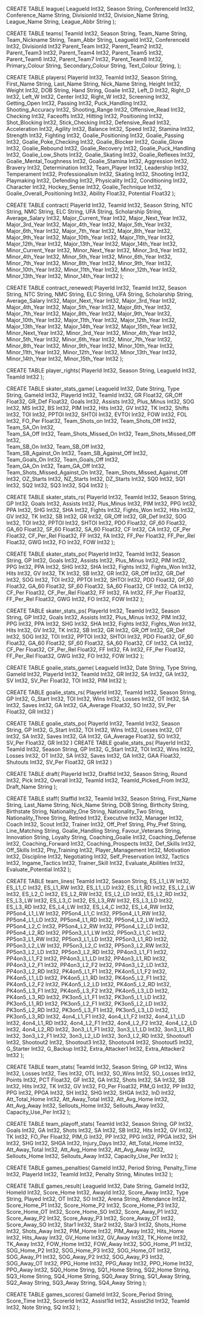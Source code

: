 CREATE TABLE league(
    LeagueId Int32,
    Season String,
    ConferenceId Int32,
    Conference_Name String,
    DivisionId Int32,
    Division_Name String,
    League_Name String,
    League_Abbr String
);

CREATE TABLE teams(
    TeamId Int32,
    Season String,
    Team_Name String,
    Team_Nickname String,
    Team_Abbr String,
    LeagueId Int32,
    ConferenceId Int32,
    DivisionId Int32
    Parent_Team Int32,
    Parent_Team2 Int32,
    Parent_Team3 Int32,
    Parent_Team4 Int32,
    Parent_Team5 Int32,
    Parent_Team6 Int32,
    Parent_Team7 Int32,
    Parent_Team8 Int32,
    Primary_Colour String,
    Secondary_Colour String,
    Text_Colour String,
);

CREATE TABLE players(
    PlayerId Int32,
    TeamId Int32,
    Season String,
    First_Name String,
    Last_Name String,
    Nick_Name String,
    Height Int32,
    Weight Int32,
    DOB String,
    Hand String,
    Goalie Int32,
    Left_D Int32,
    Right_D Int32,
    Left_W Int32,
    Center Int32,
    Right_W Int32,
    Screening Int32,
    Getting_Open Int32,
    Passing Int32,
    Puck_Handling Int32,
    Shooting_Accuracy Int32,
    Shooting_Range Int32,
    Offensive_Read Int32,
    Checking Int32,
    Faceoffs Int32,
    Hitting Int32,
    Positioning Int32,
    Shot_Blocking Int32,
    Stick_Checking Int32,
    Defensive_Read Int32,
    Acceleration Int32,
    Agility Int32,
    Balance Int32,
    Speed Int32,
    Stamina Int32,
    Strength Int32,
    Fighting Int32,
	Goalie_Positioning Int32,
    Goalie_Passing Int32,
    Goalie_Poke_Checking Int32,
    Goalie_Blocker Int32,
    Goalie_Glove Int32,
    Goalie_Rebound Int32,
    Goalie_Recovery Int32,
    Goalie_Puck_Handling Int32,
    Goalie_Low_Shots Int32,
    Goalie_Skating Int32,
    Goalie_Reflexes Int32,
    Goalie_Mental_Toughness Int32,
	Goalie_Stamina Int32,
    Aggression Int32,
    Bravery Int32,
    Determination Int32, 
    Team_Player Int32,
    Leadership Int32,
    Temperament Int32,
    Professionalism Int32,
    Skating Int32,
    Shooting Int32,
    Playmaking Int32,
    Defending Int32,
    Physicality Int32,
    Conditioning Int32,
    Character Int32,
    Hockey_Sense Int32,
    Goalie_Technique Int32,
	Goalie_Overall_Positioning Int32,
    Ability Float32,
    Potential Float32
);

CREATE TABLE contract(
    PlayerId Int32,
    TeamId Int32,
    Season String,
    NTC String,
    NMC String,
    ELC String,
    UFA String,
	Scholarship String,
    Average_Salary Int32,
    Major_Current_Year Int32,
    Major_Next_Year Int32,
    Major_3rd_Year Int32,
    Major_4th_Year Int32,
    Major_5th_Year Int32,
    Major_6th_Year Int32,
    Major_7th_Year Int32,
    Major_8th_Year Int32,
    Major_9th_Year Int32,
    Major_10th_Year Int32,
    Major_11th_Year Int32,
    Major_12th_Year Int32,
    Major_13th_Year Int32,
    Major_14th_Year Int32,
    Minor_Current_Year Int32,
    Minor_Next_Year Int32,
    Minor_3rd_Year Int32,
    Minor_4th_Year Int32,
    Minor_5th_Year Int32,
    Minor_6th_Year Int32,
    Minor_7th_Year Int32,
    Minor_8th_Year Int32,
    Minor_9th_Year Int32,
    Minor_10th_Year Int32,
    Minor_11th_Year Int32,
    Minor_12th_Year Int32,
    Minor_13th_Year Int32,
    Minor_14th_Year Int32
);

CREATE TABLE contract_renewed(
    PlayerId Int32,
    TeamId Int32,
    Season String,
    NTC String,
    NMC String,
    ELC String,
    UFA String,
	Scholarship String,
    Average_Salary Int32,
    Major_Next_Year Int32,
    Major_3rd_Year Int32,
    Major_4th_Year Int32,
    Major_5th_Year Int32,
    Major_6th_Year Int32,
    Major_7th_Year Int32,
    Major_8th_Year Int32,
    Major_9th_Year Int32,
    Major_10th_Year Int32,
    Major_11th_Year Int32,
    Major_12th_Year Int32,
    Major_13th_Year Int32,
    Major_14th_Year Int32,
    Major_15th_Year Int32,
    Minor_Next_Year Int32,
    Minor_3rd_Year Int32,
    Minor_4th_Year Int32,
    Minor_5th_Year Int32,
    Minor_6th_Year Int32,
    Minor_7th_Year Int32,
    Minor_8th_Year Int32,
    Minor_9th_Year Int32,
    Minor_10th_Year Int32,
    Minor_11th_Year Int32,
    Minor_12th_Year Int32,
    Minor_13th_Year Int32,
    Minor_14th_Year Int32,
    Minor_15th_Year Int32
);

CREATE TABLE player_rights(
    PlayerId Int32,
    Season String,
    LeagueId Int32,
    TeamId Int32
);

CREATE TABLE skater_stats_game(
    LeagueId Int32,
    Date String,
    Type String,
    GameId Int32,
    PlayerId Int32,
    TeamId Int32,
    GR Float32,
    GR_Off Float32,
    GR_Def Float32,
    Goals Int32,
    Assists Int32,
    Plus_Minus Int32,
    SOG Int32,
    MS Int32,
    BS Int32,
    PIM Int32,
    Hits Int32,
    GV Int32,
    TK Int32,
    Shifts Int32,
    TOI Int32,
    PPTOI Int32,
    SHTOI Int32,
    EVTOI Int32,
    FOW Int32,
    FOL Int32,
    FO_Per Float32,
    Team_Shots_on Int32,
    Team_Shots_Off Int32,	
    Team_SA_On Int32,		
	Team_SA_Off Int32,
    Team_Shots_Missed_On Int32,
    Team_Shots_Missed_Off Int32,	
    Team_SB_On Int32,
    Team_SB_Off Int32,	
    Team_SB_Against_On Int32,
    Team_SB_Against_Off Int32,	
    Team_Goals_On Int32,
    Team_Goals_Off Int32,	
    Team_GA_On Int32,
    Team_GA_Off Int32,	
    Team_Shots_Missed_Against_On Int32,	
    Team_Shots_Missed_Against_Off Int32,
    OZ_Starts Int32,
    NZ_Starts Int32,
    DZ_Starts Int32,
    SQ0	Int32,
    SQ1	Int32,
    SQ2	Int32,
    SQ3	Int32,
    SQ4 Int32
);

CREATE TABLE skater_stats_rs(
	PlayerId Int32, 
	TeamId Int32,
	Season String,
	GP Int32,
	Goals Int32,
	Assists Int32,
	Plus_Minus Int32,
	PIM Int32, 
	PPG Int32,
	PPA Int32,
	SHG Int32,
	SHA Int32,
	Fights Int32, 
	Fights_Won Int32,
	Hits Int32,
	GV Int32, 
	TK Int32, 
	SB Int32, 
	GR Int32,
	GR_Off Int32,
	GR_Def Int32,
	SOG Int32, 
	TOI Int32, 
	PPTOI Int32, 
	SHTOI Int32, 
	PDO Float32, 
	GF_60 Float32, 
	GA_60 Float32, 
	SF_60 Float32, 
	SA_60 Float32, 
	CF Int32, 
	CA Int32, 
	CF_Per Float32, 
	CF_Per_Rel Float32, 
	FF Int32, 
	FA Int32, 
	FF_Per Float32, 
	FF_Per_Rel Float32, 
	GWG Int32, 
	FO Int32, 
	FOW Int32
);

CREATE TABLE skater_stats_po(
	PlayerId Int32, 
	TeamId Int32,
	Season String,
	GP Int32,
	Goals Int32,
	Assists Int32,
	Plus_Minus Int32,
	PIM Int32, 
	PPG Int32,
	PPA Int32,
	SHG Int32,
	SHA Int32,
	Fights Int32, 
	Fights_Won Int32,
	Hits Int32,
	GV Int32, 
	TK Int32, 
	SB Int32, 
	GR Int32,
	GR_Off Int32,
	GR_Def Int32,
	SOG Int32, 
	TOI Int32, 
	PPTOI Int32, 
	SHTOI Int32, 
	PDO Float32, 
	GF_60 Float32, 
	GA_60 Float32, 
	SF_60 Float32, 
	SA_60 Float32, 
	CF Int32, 
	CA Int32, 
	CF_Per Float32, 
	CF_Per_Rel Float32, 
	FF Int32, 
	FA Int32, 
	FF_Per Float32, 
	FF_Per_Rel Float32, 
	GWG Int32, 
	FO Int32, 
	FOW Int32
);

CREATE TABLE skater_stats_ps(
	PlayerId Int32, 
	TeamId Int32,
	Season String,
	GP Int32,
	Goals Int32,
	Assists Int32,
	Plus_Minus Int32,
	PIM Int32, 
	PPG Int32,
	PPA Int32,
	SHG Int32,
	SHA Int32,
	Fights Int32, 
	Fights_Won Int32,
	Hits Int32,
	GV Int32, 
	TK Int32, 
	SB Int32, 
	GR Int32,
	GR_Off Int32,
	GR_Def Int32,
	SOG Int32, 
	TOI Int32, 
	PPTOI Int32, 
	SHTOI Int32, 
	PDO Float32, 
	GF_60 Float32, 
	GA_60 Float32, 
	SF_60 Float32, 
	SA_60 Float32, 
	CF Int32, 
	CA Int32, 
	CF_Per Float32, 
	CF_Per_Rel Float32, 
	FF Int32, 
	FA Int32, 
	FF_Per Float32, 
	FF_Per_Rel Float32, 
	GWG Int32, 
	FO Int32, 
	FOW Int32
);

CREATE TABLE goalie_stats_game(
    LeagueId Int32,
    Date String,
    Type String,
    GameId Int32,
    PlayerId Int32,
    TeamId Int32,
    GR Int32,
    SA Int32,
    GA Int32,
    SV Int32,
    SV_Per Float32,
    TOI Int32,
    PIM Int32
);

CREATE TABLE goalie_stats_rs(
	PlayerId Int32,
	TeamId Int32,
	Season String,
	GP Int32,
	G_Start Int32,
	TOI Int32,
	Wins Int32,
	Losses Int32,
	OT Int32,
	SA Int32,
	Saves Int32,
	GA Int32,
	GA_Average Float32,
	SO Int32,
	SV_Per Float32,
	GR Int32
)

CREATE TABLE goalie_stats_po(
	PlayerId Int32,
	TeamId Int32,
	Season String,
	GP Int32,
	G_Start Int32,
	TOI Int32,
	Wins Int32,
	Losses Int32,
	OT Int32,
	SA Int32,
	Saves Int32,
	GA Int32,
	GA_Average Float32,
	SO Int32,
	SV_Per Float32,
	GR Int32
)
CREATE TABLE goalie_stats_ps(
	PlayerId Int32,
	TeamId Int32,
	Season String,
	GP Int32,
	G_Start Int32,
	TOI Int32,
	Wins Int32,
	Losses Int32,
	OT Int32,
	SA Int32,
	Saves Int32,
	GA Int32,
	GAA Float32,
	Shutouts Int32,
	SV_Per Float32,
	GR Int32
)

CREATE TABLE draft(
    PlayerId Int32,
    DraftId Int32,
    Season String,
    Round Int32,
    Pick Int32,
    Overall Int32,
    TeamId Int32,
    TeamId_Picked_From Int32,
    Draft_Name String
);

CREATE TABLE staff(
    StaffId Int32,
    TeamId Int32,
	Season String,
    First_Name String,
    Last_Name String,
    Nick_Name String,
    DOB String,
    Birthcity String,
    Birthstate String,
    Nationality_One String,
    Nationality_Two String,
    Nationality_Three String,
    Retired Int32,
    Executive Int32,
    Manager Int32,
    Coach Int32,
    Scout Int32,
    Trainer Int32,
    Off_Pref String,
    Phy_Pref String,
    Line_Matching String,
    Goalie_Handling String,
    Favour_Veterans String,
    Innovation String,
    Loyalty String,
    Coaching_Goalie Int32,
    Coaching_Defense Int32,
    Coaching_Forward Int32,
    Coaching_Prospects Int32,
    Def_Skills Int32,
    Off_Skills Int32,
    Phy_Training Int32,
    Player_Management Int32,
    Motivation Int32,
    Discipline Int32,
    Negotiating Int32,
    Self_Preservation Int32,
    Tactics Int32,
    Ingame_Tactics Int32,
    Trainer_Skill Int32,
    Evaluate_Abilities Int32,
    Evaluate_Potential Int32
);

CREATE TABLE team_lines(
    TeamId Int32,
    Season String,
    ES_L1_LW Int32,
    ES_L1_C Int32,
    ES_L1_RW Int32,
    ES_L1_LD Int32,
    ES_L1_RD Int32,
    ES_L2_LW Int32,
    ES_L2_C Int32,
    ES_L2_RW Int32,
    ES_L2_LD Int32,
    ES_L2_RD Int32,
    ES_L3_LW Int32,
    ES_L3_C Int32,
    ES_L3_RW Int32,
    ES_L3_LD Int32,
    ES_L3_RD Int32,
    ES_L4_LW Int32,
    ES_L4_C Int32,
    ES_L4_RW Int32,
    PP5on4_L1_LW Int32,
    PP5on4_L1_C Int32,
    PP5on4_L1_RW Int32,
    PP5on4_L1_LD Int32,
    PP5on4_L1_RD Int32,
    PP5on4_L2_LW Int32,
    PP5on4_L2_C Int32,
    PP5on4_L2_RW Int32,
    PP5on4_L2_LD Int32,
    PP5on4_L2_RD Int32,
    PP5on3_L1_LW Int32,
    PP5on3_L1_C Int32,
    PP5on3_L1_RW Int32,
    PP5on3_L1_LD Int32,
    PP5on3_L1_RD Int32,
    PP5on3_L2_LW Int32,
    PP5on3_L2_C Int32,
    PP5on3_L2_RW Int32,
    PP5on3_L2_LD Int32,
    PP5on3_L2_RD Int32,
    PP4on3_L1_F1 Int32,
    PP4on3_L1_F2 Int32,
    PP4on3_L1_LD Int32,
    PP4on3_L1_RD Int32,
    PP4on3_L2_F1 Int32,
    PP4on3_L2_F2 Int32,
    PP4on3_L2_LD Int32,
    PP4on3_L2_RD Int32,
    PK4on5_L1_F1 Int32,
    PK4on5_L1_F2 Int32,
    PK4on5_L1_LD Int32,
    PK4on5_L1_RD Int32,
    PK4on5_L2_F1 Int32,
    PK4on5_L2_F2 Int32,
    PK4on5_L2_LD Int32,
    PK4on5_L2_RD Int32,
    PK4on5_L3_F1 Int32,
    PK4on5_L3_F2 Int32,
    PK4on5_L3_LD Int32,
    PK4on5_L3_RD Int32,
    PK3on5_L1_F1 Int32,
    PK3on5_L1_LD Int32,
    PK3on5_L1_RD Int32,
    PK3on5_L2_F1 Int32,
    PK3on5_L2_LD Int32,
    PK3on5_L2_RD Int32,
    PK3on5_L3_F1 Int32,
    PK3on5_L3_LD Int32,
    PK3on5_L3_RD Int32,
    4on4_L1_F1 Int32,
    4on4_L1_F2 Int32,
    4on4_L1_LD Int32,
    4on4_L1_RD Int32,
    4on4_L2_F1 Int32,
    4on4_L2_F2 Int32,
    4on4_L2_LD Int32,
    4on4_L2_RD Int32,
    3on3_L1_F1 Int32,
    3on3_L1_LD Int32,
    3on3_L1_RD Int32,
    3on3_L2_F1 Int32,
    3on3_L2_LD Int32,
    3on3_L2_RD Int32,
    Shootout1 Int32,
    Shootout2 Int32,
    Shootout3 Int32,
    Shootout4 Int32,
    Shootout5 Int32,
    G_Starter Int32,
    G_Backup Int32,
    Extra_Attacker1 Int32,
    Extra_Attacker2 Int32
);

CREATE TABLE team_stats(
    TeamId Int32,
    Season String,
    GP Int32,
    Wins Int32,
    Losses Int32,
    Ties Int32,
    OTL Int32,
    SO_Wins Int32,
    SO_Losses Int32,
    Points Int32,
    PCT Float32,
    GF Int32,
    GA Int32,
    Shots Int32,
    SA Int32,
    SB Int32,
    Hits Int32,
    TK Int32,
    GV Int32,
    FO_Per Float32,
    PIM_G Int32,
    PP Int32,
    PPG Int32,
    PPGA Int32,
    SH Int32,
    SHG Int32,
    SHGA Int32,
    InD Int32,
    Att_Total_Home Int32,
    Att_Away_Total Int32,
    Att_Avg_Home Int32,
    Att_Avg_Away Int32,
    Sellouts_Home Int32,
    Sellouts_Away Int32,
    Capacity_Use_Per Int32
);

CREATE TABLE team_playoff_stats(
    TeamId Int32,
    Season String,
    GP Int32,
    Goals Int32,
    GA Int32,
    Shots Int32,
    SA Int32,
    SB Int32,
    Hits Int32,
    GV Int32,
    TK Int32,
    FO_Per Float32,
    PIM_G Int32,
    PP Int32,
    PPG Int32,
    PPGA Int32,
    SH Int32,
    SHG Int32,
    SHGA Int32,
    Injury_Days Int32,
    Att_Total_Home Int32,
    Att_Away_Total Int32,
    Att_Avg_Home Int32,
    Att_Avg_Away Int32,
    Sellouts_Home Int32,
    Sellouts_Away Int32,
    Capacity_Use_Per Int32
);

CREATE TABLE games_penalties(
    GameId Int32,
    Period String,
    Penalty_Time Int32,
    PlayerId Int32,
	TeamId Int32,
    Penalty String,
    Minutes Int32
);

CREATE TABLE games_result(
    LeagueId Int32,
    Date String,
    GameId Int32,
    HomeId Int32,
    Score_Home Int32,
    AwayId Int32,
    Score_Away Int32,
    Type String,
    Played Int32,
    OT Int32,
    SO Int32,
    Arena String,
    Attendance Int32,
    Score_Home_P1 Int32,
    Score_Home_P2 Int32,
    Score_Home_P3 Int32,
    Score_Home_OT Int32,
    Score_Home_SO Int32,
    Score_Away_P1 Int32,
    Score_Away_P2 Int32,
    Score_Away_P3 Int32,
    Score_Away_OT Int32,
    Score_Away_SO Int32,
    Star1 Int32,
    Star2 Int32,
    Star3 Int32,
    Shots_Home Int32,
    Shots_Away Int32,
    PIM_Home Int32,
    PIM_Away Int32,
    Hits_Home Int32,
    Hits_Away Int32,
    GV_Home Int32,
    GV_Away Int32,
    TK_Home Int32,
    TK_Away Int32,
    FOW_Home Int32,
    FOW_Away Int32,
    SOG_Home_P1 Int32,
    SOG_Home_P2 Int32,
    SOG_Home_P3 Int32,
    SOG_Home_OT Int32,
    SOG_Away_P1 Int32,
    SOG_Away_P2 Int32,
    SOG_Away_P3 Int32,
    SOG_Away_OT Int32,
    PPG_Home Int32,
    PPG_Away Int32,
    PPO_Home Int32,
    PPO_Away Int32,
    SQ0_Home String,
	SQ1_Home String,
	SQ2_Home String,
	SQ3_Home String,
	SQ4_Home String,
    SQ0_Away String,
	SQ1_Away String,
	SQ2_Away String,
	SQ3_Away String,
	SQ4_Away String
);

CREATE TABLE games_scores(
    GameId Int32,
    Score_Period String,
    Score_Time Int32,
    ScorerId Int32,
    Assist1Id Int32,
    Assist2Id Int32,
	TeamId Int32,
    Note String,
    SQ Int32
);